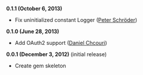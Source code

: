 **0.1.1 (October 6, 2013)**
* Fix uninitialized constant Logger ([Peter Schröder](https://github.com/phoet))

**0.1.0 (June 28, 2013)**
* Add OAuth2 support ([Daniel Chcouri](https://github.com/theosp))

**0.0.1 (December 3, 2012)** (initial release)
* Create gem skeleton
